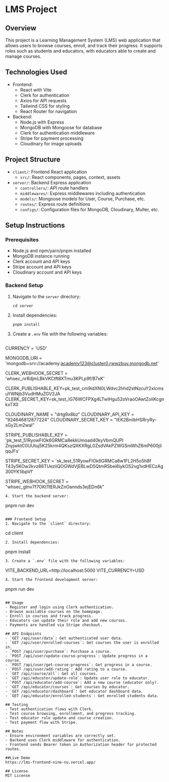 # LMS Project

## Overview
This project is a Learning Management System (LMS) web application that allows users to browse courses, enroll, and track their progress. It supports roles such as students and educators, with educators able to create and manage courses.

## Technologies Used
- Frontend:
  - React with Vite
  - Clerk for authentication
  - Axios for API requests
  - Tailwind CSS for styling
  - React Router for navigation
- Backend:
  - Node.js with Express
  - MongoDB with Mongoose for database
  - Clerk for authentication middleware
  - Stripe for payment processing
  - Cloudinary for image uploads

## Project Structure
- `client/`: Frontend React application
  - `src/`: React components, pages, context, assets
- `server/`: Backend Express application
  - `controllers/`: API route handlers
  - `middlewares/`: Express middlewares including authentication
  - `models/`: Mongoose models for User, Course, Purchase, etc.
  - `routes/`: Express route definitions
  - `configs/`: Configuration files for MongoDB, Cloudinary, Multer, etc.

## Setup Instructions

### Prerequisites
- Node.js and npm/yarn/pnpm installed
- MongoDB instance running
- Clerk account and API keys
- Stripe account and API keys
- Cloudinary account and API keys

### Backend Setup
1. Navigate to the `server` directory:
   ```
   cd server
   ```
2. Install dependencies:
   ```
   pnpm install
   ```
3. Create a `.env` file with the following variables:
   ```
  CURRENCY = 'USD'

MONGODB_URI = 'mongodb+srv://academy:academy123@cluster0.rwwzbuv.mongodb.net'

CLERK_WEBHOOK_SECRET = 'whsec_nrRdjmLBkVKCtft8XTmu3KPLp9f/B7xK'

CLERK_PUBLISHABLE_KEY=pk_test_cm9idXN0LWdvc2hhd2stNzcuY2xlcmsuYWNjb3VudHMuZGV2JA
CLERK_SECRET_KEY=sk_test_IG76WCFPXg4LTwlHgu52oVraoOAwtZoIiKcgnkxTX0


CLOUDINARY_NAME = "drtg9x8bz"
CLOUDINARY_API_KEY = "924646812877224"
CLOUDINARY_SECRET_KEY = "tEK2BniibHSRryRy-sGy2Lm2waI"

STRIPE_PUBLISHABLE_KEY = 'pk_test_51RyowFIOk6GRMCa8ekkUmoad40kyVbmQUPI
ZnyjwktC0UUtuj5K25krm4QKszQXKXRgL0ZsdVAkPZWGSmWhZ6mP600jilqqJFs'

STRIPE_SECRET_KEY = 'sk_test_51RyowFIOk6GRMCa8w1FL2H5o5h8f
T43y5KOw2kvz86TUeziiQOGWdVjEBLwD5QtmRSbei6iykOS2vg1vdHECzAg300YK1ibpVf'

STRIPE_WEBHOOK_SECRET = "whsec_gtnv7f7OKtTtERJkZnOannds3ejEDn6k"
   ```
4. Start the backend server:
   ```
   pnpm run dev
   ```

### Frontend Setup
1. Navigate to the `client` directory:
   ```
   cd client
   ```
2. Install dependencies:
   ```
   pnpm install
   ```
3. Create a `.env` file with the following variables:
   ```
   VITE_BACKEND_URL=http://localhost:5000
   VITE_CURRENCY=USD
   ```
4. Start the frontend development server:
   ```
   pnpm run dev
   ```

## Usage
- Register and login using Clerk authentication.
- Browse available courses on the homepage.
- Enroll in courses and track progress.
- Educators can update their role and add new courses.
- Payments are handled via Stripe checkout.

## API Endpoints
- `GET /api/user/data`: Get authenticated user data.
- `GET /api/user/enrolled-courses`: Get courses the user is enrolled in.
- `POST /api/user/purchase`: Purchase a course.
- `POST /api/user/update-course-progress`: Update progress in a course.
- `POST /api/user/get-course-progress`: Get progress in a course.
- `POST /api/user/add-rating`: Add rating to a course.
- `GET /api/course/all`: Get all courses.
- `GET /api/educator/update-role`: Update user role to educator.
- `POST /api/educator/add-course`: Add a new course (educator only).
- `GET /api/educator/courses`: Get courses by educator.
- `GET /api/educator/dashboard`: Get educator dashboard data.
- `GET /api/educator/enrolled-students`: Get enrolled students data.

## Testing
- Test authentication flows with Clerk.
- Test course browsing, enrollment, and progress tracking.
- Test educator role update and course creation.
- Test payment flow with Stripe.

## Notes
- Ensure environment variables are correctly set.
- Backend uses Clerk middleware for authentication.
- Frontend sends Bearer token in Authorization header for protected routes.

##Live Demo
https://lms-frontend-nine-nu.vercel.app/

## License
MIT License
